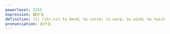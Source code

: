 ```yaml
---
powerlevel: 2152
expression: 曲がる
definition: (1) (v5r,vi) to bend; to curve; to warp; to wind; to twist (2) (v5r,vi) to turn (3) (v5r,vi) to be awry; to be askew; to be crooked
pronunciation: まがる
---
```

